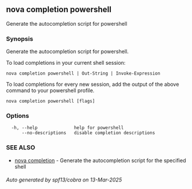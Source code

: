 ## nova completion powershell

Generate the autocompletion script for powershell

### Synopsis

Generate the autocompletion script for powershell.

To load completions in your current shell session:

	nova completion powershell | Out-String | Invoke-Expression

To load completions for every new session, add the output of the above command
to your powershell profile.


```
nova completion powershell [flags]
```

### Options

```
  -h, --help              help for powershell
      --no-descriptions   disable completion descriptions
```

### SEE ALSO

* [nova completion](nova_completion.md)	 - Generate the autocompletion script for the specified shell

###### Auto generated by spf13/cobra on 13-Mar-2025
